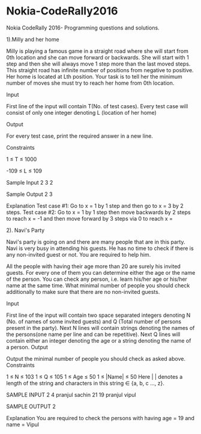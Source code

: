 # Nokia-CodeRally2016

Nokia CodeRally 2016- Programming questions and solutions.

1).Milly and her home

Milly is playing a famous game in a straight road where she will start from 0th location and she can move forward or backwards. She will start with 1 step and then she will always move 1 step more than the last moved steps. This straight road has infinite number of positions from negative to positive. Her home is located at Lth position. Your task is to tell her the minimum number of moves she must try to reach her home from 0th location.

Input

First line of the input will contain T(No. of test cases).
Every test case will consist of only one integer denoting L (location of her home)

Output

For every test case, print the required answer in a new line.

Constraints

1 ≤ T ≤ 1000

-109 ≤ L ≤ 109

Sample Input
2
3
2

Sample Output
2
3

Explanation
Test case #1: Go to x = 1 by 1 step and then go to x = 3 by 2 steps.
Test case #2: Go to x = 1 by 1 step then move backwards by 2 steps to reach x = -1 and then move forward by 3 steps via 0 to reach x = 


2). Navi's Party

Navi's party is going on and there are many people that are in this party. Navi is very busy in attending his guests. He has no time to check if there is any non-invited guest or not. You are required to help him.

All the people with having their age more than 20 are surely his invited guests. For every one of them you can determine either the age or the name of the person. You can check any person, i.e. learn his/her age or his/her name at the same time. What minimal number of people you should check additionally to make sure that there are no non-invited guests.

Input

First line of the input will contain two space separated integers denoting N (No. of names of some invited guests) and Q (Total number of persons present in the party).
Next N lines will contain strings denoting the names of the persons(one name per line and can be repetitive).
Next Q lines will contain either an integer denoting the age or a string denoting the name of a person.
Output

Output the minimal number of people you should check as asked above.
Constraints

1 ≤ N ≤ 103
1 ≤ Q ≤ 105
1 ≤ Age ≤ 50
1 ≤ |Name| ≤ 50
Here | | denotes a length of the string and characters in this string ∈ {a, b, c ..., z}.

SAMPLE INPUT 
2 4
pranjul
sachin
21
19
pranjul
vipul

SAMPLE OUTPUT 
2

Explanation
You are required to check the persons with having age = 19 and name = Vipul
